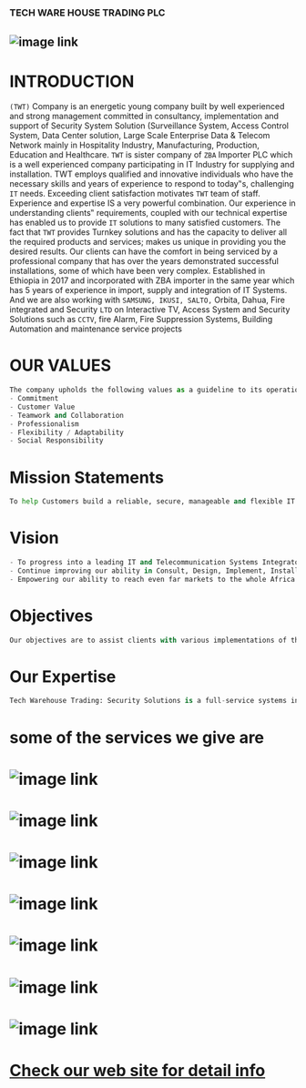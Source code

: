 ### TECH WARE HOUSE TRADING PLC

## ![image link](https://github.com/NatanMesele/Tech-Ware-House/blob/main/img/3.png)

# INTRODUCTION

`(TWT)` Company is an energetic young company built by well experienced and strong management committed in consultancy, implementation and support of Security System Solution (Surveillance System, Access Control System, Data Center solution, Large Scale Enterprise Data & Telecom Network mainly in Hospitality Industry, Manufacturing, Production, Education and Healthcare. `TWT` is sister company of `ZBA` Importer PLC which is a well experienced company participating in IT Industry for supplying and installation.
TWT employs qualified and innovative individuals who have the necessary skills and years of experience to respond to today‟s, challenging `IT` needs. Exceeding client satisfaction motivates `TWT` team of staff. Experience and expertise IS a very powerful combination. Our experience in understanding clients‟ requirements, coupled with our technical expertise has enabled us to provide `IT` solutions to many satisfied customers. The fact that `TWT` provides Turnkey solutions and has the capacity to deliver all the required products and services; makes us unique in providing you the desired results. Our clients can have the comfort in being serviced by a professional company that has over the years demonstrated successful installations, some of which have been very complex.
Established in Ethiopia in 2017 and incorporated with ZBA importer in the same year which has 5 years of experience in import, supply and integration of IT Systems. And we are also working with `SAMSUNG, IKUSI, SALTO,` Orbita, Dahua, Fire integrated and Security `LTD` on Interactive TV, Access System and Security Solutions such as `CCTV`, fire Alarm, Fire Suppression Systems, Building Automation and maintenance service projects

# OUR VALUES

```python
The company upholds the following values as a guideline to its operation and business transactions:
- Commitment
- Customer Value
- Teamwork and Collaboration
- Professionalism
- Flexibility / Adaptability
- Social Responsibility
```

# Mission Statements

```python
To help Customers build a reliable, secure, manageable and flexible IT Infrastructure that establishes a foundation for Clients to meet their business objectives.
```

# Vision

```python
- To progress into a leading IT and Telecommunication Systems Integrator in The Middle East &Africa, supporting progressive organizations in the region and consolidates our regional leadership.
- Continue improving our ability in Consult, Design, Implement, Install, After Sale Support & Customer Care to enhance our customer‟s experience and satisfaction to make it a joyful and fruitful experience.
- Empowering our ability to reach even far markets to the whole Africa by partnering with reliable partners across the world to ensure our services are globally served in a high-quality standard all over the markets.
```

# Objectives

```python
Our objectives are to assist clients with various implementations of their projects, and we have confidence in our ability to generate the consensus and commitments necessary to succeed. We are prepared to stand behind our recommendations and to assist our clients with obtaining appropriate approvals to proceed.
```

# Our Expertise

```python
Tech Warehouse Trading: Security Solutions is a full-service systems integrator specializing in Access Control, Life Safety, Fire Alarm, `CCTV`, Mass Notification Systems, Commercial Doors, Locksmith Services, Alarm Monitoring and Security Gates. We design, install and maintain customized security systems that integrate physical security devices, electronic technology, and information `(IT)` systems with operational systems such as building automation and human resources. This convergent approach streamlines management and increases capabilities. As an independent systems integrator, we remain vendor-neutral and clearly focused on providing the right solution for each client, whether they need a complete turnkey solution, technical services or consulting services. Let us help safeguard your personal and profession assets with the latest and most reliable security solutions technologies available. You need a company that can make quick decisions and has a can-do attitude. When it comes to minimizing your company‟s risk and maximizing your budget, Tehc Warehouse Trading Solutions will provide the exceptional service and reliability you deserve. Your company needs a “trusted advisor” that can recommend the latest in solutions and technologies.)
```

# some of the services we give are

# ![image link](https://github.com/NatanMesele/Tech-Ware-House/blob/main/img/3.png)

# ![image link](https://github.com/NatanMesele/Tech-Ware-House/blob/main/img/4.png)

# ![image link](https://github.com/NatanMesele/Tech-Ware-House/blob/main/img/5.png)

# ![image link](https://github.com/NatanMesele/Tech-Ware-House/blob/main/img/6.png)

# ![image link](https://github.com/NatanMesele/Tech-Ware-House/blob/main/img/7.png)

# ![image link](https://github.com/NatanMesele/Tech-Ware-House/blob/main/img/8.png)

# ![image link](https://github.com/NatanMesele/Tech-Ware-House/blob/main/img/9.png)

# [Check our web site for detail info](https://github.com/NatanMesele/Tech-Ware-House)
